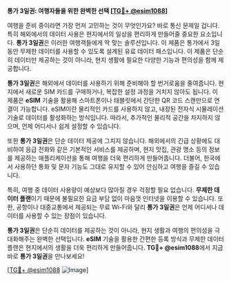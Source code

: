 **통가 3일권: 여행자들을 위한 완벽한 선택 [[TG💪+ @esim1088](https://t.me/s/esim1088)]**

여행을 준비 중이라면 가장 먼저 고민하는 것이 무엇인가요? 바로 통신 문제일 겁니다. 특히 해외에서의 데이터 사용은 현지에서의 일상을 편리하게 만들어줄 중요한 요소입니다. **통가 3일권**은 이러한 여행객들에게 딱 맞는 솔루션입니다. 이 제품은 통가에서 3일 동안 무제한 데이터를 사용할 수 있도록 설계된 유료 데이터 패스입니다. 이 제품은 단순히 데이터만 제공하는 것이 아니라, 현지 생활에 필요한 다양한 기능과 편의성을 함께 제공합니다.

**통가 3일권**은 해외에서 데이터를 사용하기 위해 준비해야 할 번거로움을 줄여줍니다. 현지에서 새로운 SIM 카드를 구매하거나, 복잡한 설정 과정을 거치지 않아도 됩니다. 이 제품은 **eSIM** 기술을 활용해 스마트폰이나 태블릿에서 간단한 QR 코드 스캔만으로 연결이 가능합니다. eSIM이란 물리적인 카드를 사용하지 않고, 내장된 전자식 시뮬레이션 기술로 데이터를 활성화하는 방식입니다. 따라서, 추가적인 물리적 공간을 차지하지 않으며, 언제 어디서나 쉽게 설정할 수 있습니다.

또한 **통가 3일권**은 단순 데이터 제공에 그치지 않습니다. 해외에서의 긴급 상황에도 대비하여 응급 전화와 같은 기본적인 서비스를 제공하며, 현지 맛집, 관광 명소 등의 정보를 제공하는 애플리케이션을 통해 여행을 더욱 편리하게 만들어줍니다. 더불어, 한국에서 사용하던 통화 및 문자 기능도 그대로 유지할 수 있어 안심하고 여행을 즐길 수 있습니다.

특히, 여행 중 데이터 사용량이 예상보다 많아질 경우 걱정할 필요 없습니다. **무제한 데이터 플랜**이기 때문에 불필요한 요금 부담 없이 마음껏 인터넷을 이용할 수 있습니다. 또한, 공항이나 대중교통에서 제공되는 무료 Wi-Fi와 달리 **통가 3일권**은 언제 어디서나 데이터를 사용할 수 있는 장점이 있습니다.

**통가 3일권**은 단순히 데이터를 제공하는 것이 아니라, 현지 생활과 여행의 편의성을 극대화해주는 완벽한 선택입니다. **eSIM** 기술을 활용한 간편한 등록 방식과 무제한 데이터 플랜은 현지에서의 생활을 더욱 편리하게 만들어줍니다. **TG💪+ @esim1088**에서 지금 바로 **통가 3일권**을 만나보세요! 

[[TG💪+ @esim1088](https://t.me/s/esim1088) ![Image](https://i.postimg.cc/Y0z9fWf4/image.png)]